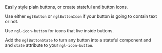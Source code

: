 Easily style plain buttons, or create stateful and button icons.

Use either `nglButton` or `nglButtonIcon` if your button is going to contain text or not.

Use `ngl-icon-button` for icons that live inside buttons.

Add the `nglButtonState` to turn any button into a stateful component and
and `state` attribute to your `ngl-icon-button`.

